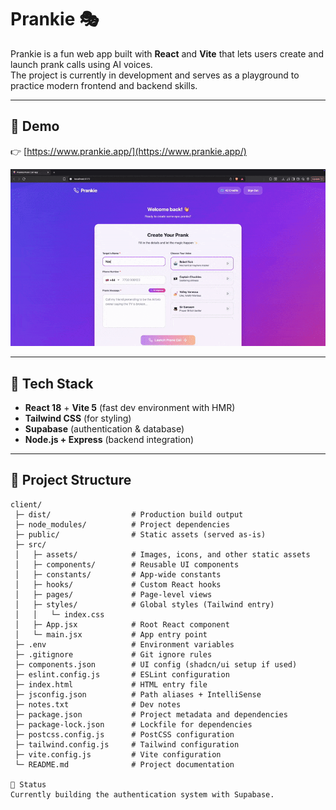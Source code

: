 # Prankie 🎭

Prankie is a fun web app built with **React** and **Vite** that lets users create and launch prank calls using AI voices.  
The project is currently in development and serves as a playground to practice modern frontend and backend skills.

---

## 🎥 Demo
👉 [https://www.prankie.app/](https://www.prankie.app/)
<p align="center">
  <img src="/public/baseknowledge2.gif" width="600"/>
</p>

---

## 🚀 Tech Stack
- **React 18** + **Vite 5** (fast dev environment with HMR)  
- **Tailwind CSS** (for styling)  
- **Supabase** (authentication & database)  
- **Node.js + Express** (backend integration)  

---

## 📂 Project Structure
```plaintext
client/
 ├─ dist/                  # Production build output
 ├─ node_modules/          # Project dependencies
 ├─ public/                # Static assets (served as-is)
 ├─ src/
 │   ├─ assets/            # Images, icons, and other static assets
 │   ├─ components/        # Reusable UI components
 │   ├─ constants/         # App-wide constants
 │   ├─ hooks/             # Custom React hooks
 │   ├─ pages/             # Page-level views
 │   ├─ styles/            # Global styles (Tailwind entry)
 │   │   └─ index.css
 │   ├─ App.jsx            # Root React component
 │   └─ main.jsx           # App entry point
 ├─ .env                   # Environment variables
 ├─ .gitignore             # Git ignore rules
 ├─ components.json        # UI config (shadcn/ui setup if used)
 ├─ eslint.config.js       # ESLint configuration
 ├─ index.html             # HTML entry file
 ├─ jsconfig.json          # Path aliases + IntelliSense
 ├─ notes.txt              # Dev notes
 ├─ package.json           # Project metadata and dependencies
 ├─ package-lock.json      # Lockfile for dependencies
 ├─ postcss.config.js      # PostCSS configuration
 ├─ tailwind.config.js     # Tailwind configuration
 ├─ vite.config.js         # Vite configuration
 └─ README.md              # Project documentation

📝 Status
Currently building the authentication system with Supabase.